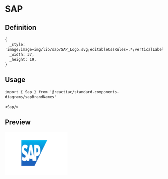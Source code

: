 # SAP

## Definition

```
{
  _style: 'image;image=img/lib/sap/SAP_Logo.svg;editableCssRules=.*;verticalLabelPosition=middle;labelBackgroundColor=none;verticalAlign=middle;imageAspect=0;labelPosition=right;align=left;fontSize=16;fontStyle=1;spacingLeft=0;fontColor=#002A86;spacing=0;strokeColor=none;',
  _width: 37,
  _height: 19,
}
```

## Usage

```
import { Sap } from '@reactiac/standard-components-diagrams/sapBrandNames'

<Sap/>
```

## Preview

<img src="./sap.png" width="200"/>
